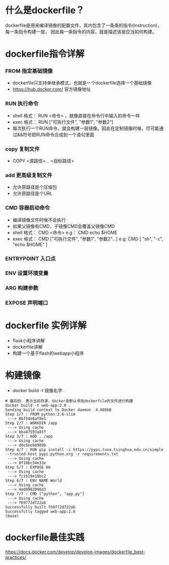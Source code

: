 # 什么是dockerfile？
dockerfile是用来编译镜像的配置文件，其内包含了一条条的指令(Instruction)，每一条指令构建一层， 因此每一条指令的内容，就是描述该层应当如何构建。


# dockerfile指令详解
### FROM 指定基础镜像
- dockerfile只支持单继承模式，也就是一个dockerfile选择一个基础镜像
- https://hub.docker.com/ 官方镜像地址

### RUN 执行命令
- shell 格式： RUN <命令> ，就像直接在命令行中输入的命令一样
- exec 格式： RUN ["可执行文件", "参数1", "参数2"]
- 每次执行一个RUN命令，就会构建一层镜像。因此在定制镜像时候，尽可能通过&&符号把RUN命令合成到一个语句里面

### copy 复制文件
- COPY <源路径>... <目标路径> 
### add 更高级复制文件
- 允许原路径是个压缩包
- 允许原路径是个URL

### CMD 容器启动命令
- 编译镜像文件时候不会执行
- 如果父镜像有CMD，子镜像CMD会覆盖父镜像CMD
- shell 格式： CMD <命令>  e.g： CMD echo $HOME
- exec 格式： CMD ["可执行文件", "参数1", "参数2"...]  e.g: CMD [ "sh", "-c", "echo $HOME" ]

### ENTRYPOINT 入口点
### ENV 设置环境变量
### ARG 构建参数
### EXPOSE 声明端口

# dockerfile 实例详解
- flask小程序讲解
- dockerfile讲解
- 构建一个基于flash的webapp小程序

# 构建镜像
- docker build -t 镜像名字 .
```shell script
# 最后的. 表示当前目录，docker会默认寻找dockerfile的文件进行构建
docker build -t web-app:2.0 .
Sending build context to Docker daemon  4.608kB
Step 1/7 : FROM python:3.6-slim
 ---> 8bf54e6af8e1
Step 2/7 : WORKDIR /app
 ---> Using cache
 ---> bba47593a83f
Step 3/7 : ADD . /app
 ---> Using cache
 ---> d8c5eeb8989b
Step 4/7 : RUN pip install -i https://pypi.tuna.tsinghua.edu.cn/simple --trusted-host pypi.python.org -r requirements.txt
 ---> Using cache
 ---> 8f10bc34e33e
Step 5/7 : EXPOSE 80
 ---> Using cache
 ---> fc1b19e18bc2
Step 6/7 : ENV NAME World
 ---> Using cache
 ---> 4e00982096d3
Step 7/7 : CMD ["python", "app.py"]
 ---> Using cache
 ---> f69772d722ab
Successfully built f69772d722ab
Successfully tagged web-app:2.0
(base)
```

# dockerfile最佳实践
https://docs.docker.com/develop/develop-images/dockerfile_best-practices/